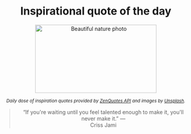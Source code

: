 
<div align="center">

# Inspirational quote of the day

<img src="./data/photo.jpeg" alt="Beautiful nature photo" width="320" height="180">

<sub><i>Daily dose of inspiration quotes provided by [ZenQuotes API](https://zenquotes.io/) and images by [Unsplash](https://unsplash.com/).</i></sub>


<blockquote>&ldquo;If you're waiting until you feel talented enough to make it, you'll never make it.&rdquo; &mdash; <footer>Criss Jami</footer></blockquote>

</div>
